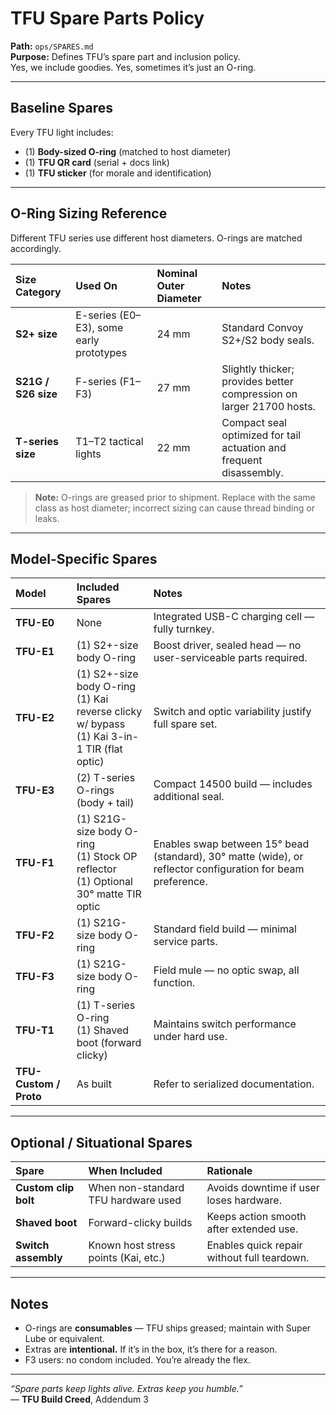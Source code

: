 # TFU Spare Parts Policy  
**Path:** `ops/SPARES.md`  
**Purpose:** Defines TFU’s spare part and inclusion policy.  
Yes, we include goodies. Yes, sometimes it’s just an O-ring.

---

## Baseline Spares

Every TFU light includes:
- (1) **Body-sized O-ring** (matched to host diameter)  
- (1) **TFU QR card** (serial + docs link)  
- (1) **TFU sticker** (for morale and identification)

---

## O-Ring Sizing Reference

Different TFU series use different host diameters. O-rings are matched accordingly.

| Size Category | Used On | Nominal Outer Diameter | Notes |
|:---------------|:--------|:------------------------|:------|
| **S2+ size** | E-series (E0–E3), some early prototypes | 24 mm | Standard Convoy S2+/S2 body seals. |
| **S21G / S26 size** | F-series (F1–F3) | 27 mm | Slightly thicker; provides better compression on larger 21700 hosts. |
| **T-series size** | T1–T2 tactical lights | 22 mm | Compact seal optimized for tail actuation and frequent disassembly. |

> **Note:** O-rings are greased prior to shipment. Replace with the same class as host diameter; incorrect sizing can cause thread binding or leaks.

---

## Model-Specific Spares

| Model | Included Spares | Notes |
|:------|:----------------|:------|
| **TFU-E0** | None | Integrated USB-C charging cell — fully turnkey. |
| **TFU-E1** | (1) S2+-size body O-ring | Boost driver, sealed head — no user-serviceable parts required. |
| **TFU-E2** | (1) S2+-size body O-ring<br>(1) Kai reverse clicky w/ bypass<br>(1) Kai 3-in-1 TIR (flat optic) | Switch and optic variability justify full spare set. |
| **TFU-E3** | (2) T-series O-rings (body + tail) | Compact 14500 build — includes additional seal. |
| **TFU-F1** | (1) S21G-size body O-ring<br>(1) Stock OP reflector<br>(1) Optional 30° matte TIR optic | Enables swap between 15° bead (standard), 30° matte (wide), or reflector configuration for beam preference. |
| **TFU-F2** | (1) S21G-size body O-ring | Standard field build — minimal service parts. |
| **TFU-F3** | (1) S21G-size body O-ring | Field mule — no optic swap, all function. |
| **TFU-T1** | (1) T-series O-ring<br>(1) Shaved boot (forward clicky) | Maintains switch performance under hard use. |
| **TFU-Custom / Proto** | As built | Refer to serialized documentation. |

---

## Optional / Situational Spares

| Spare | When Included | Rationale |
|:------|:---------------|:-----------|
| **Custom clip bolt** | When non-standard TFU hardware used | Avoids downtime if user loses hardware. |
| **Shaved boot** | Forward-clicky builds | Keeps action smooth after extended use. |
| **Switch assembly** | Known host stress points (Kai, etc.) | Enables quick repair without full teardown. |

---

## Notes  

- O-rings are **consumables** — TFU ships greased; maintain with Super Lube or equivalent.  
- Extras are **intentional.** If it’s in the box, it’s there for a reason.  
- F3 users: no condom included. You’re already the flex.  

---

*“Spare parts keep lights alive. Extras keep you humble.”*  
— **TFU Build Creed**, Addendum 3
